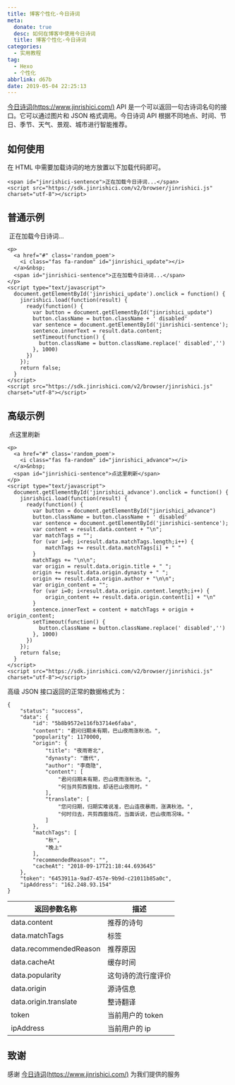 ```yaml
---
title: 博客个性化-今日诗词
meta:
  donate: true
  desc: 如何在博客中使用今日诗词
  title: 博客个性化-今日诗词
categories:
  - 实用教程
tag:
  - Hexo
  - 个性化
abbrlink: d67b
date: 2019-05-04 22:25:13
---
```


[今日诗词(https://www.jinrishici.com/)](https://www.jinrishici.com/) API 是一个可以返回一句古诗词名句的接口。它可以通过图片和 JSON 格式调用。今日诗词 API 根据不同地点、时间、节日、季节、天气、景观、城市进行智能推荐。

<!-- more -->

## 如何使用

在 HTML 中需要加载诗词的地方放置以下加载代码即可。

```
<span id="jinrishici-sentence">正在加载今日诗词...</span>
<script src="https://sdk.jinrishici.com/v2/browser/jinrishici.js" charset="utf-8"></script>
```

## 普通示例

<p><a href="#" class='random_poem'><i class="fas fa-random" id="jinrishici_update"></i></a>&nbsp;<span id="jinrishici-sentence">正在加载今日诗词...</span></p>
<script type="text/javascript">
  document.getElementById('jinrishici_update').onclick = function() {
    jinrishici.load(function(result) {
      ready(function() {
        var button = document.getElementById("jinrishici_update")
        button.className = button.className + ' disabled'
        var sentence = document.getElementById('jinrishici-sentence');
        sentence.innerText = result.data.content;
        setTimeout(function() {
          button.className = button.className.replace(' disabled','')
        }, 1000)
      })
    });
    return false;
  }
</script>
<script src="https://sdk.jinrishici.com/v2/browser/jinrishici.js" charset="utf-8"></script>

```
<p>
  <a href="#" class='random_poem'>
    <i class="fas fa-random" id="jinrishici_update"></i>
  </a>&nbsp;
  <span id="jinrishici-sentence">正在加载今日诗词...</span>
</p>
<script type="text/javascript">
  document.getElementById('jinrishici_update').onclick = function() {
    jinrishici.load(function(result) {
      ready(function() {
        var button = document.getElementById("jinrishici_update")
        button.className = button.className + ' disabled'
        var sentence = document.getElementById('jinrishici-sentence');
        sentence.innerText = result.data.content;
        setTimeout(function() {
          button.className = button.className.replace(' disabled','')
        }, 1000)
      })
    });
    return false;
  }
</script>
<script src="https://sdk.jinrishici.com/v2/browser/jinrishici.js" charset="utf-8"></script>
```

## 高级示例

<p><a href="#" class='random_poem'><i class="fas fa-random" id="jinrishici_advance"></i></a>&nbsp;<span id="jinrishici-sentence-advance">点这里刷新</span></p>
<script type="text/javascript">
  document.getElementById('jinrishici_advance').onclick = function() {
    jinrishici.load(function(result) {
      ready(function() {
        var button = document.getElementById("jinrishici_advance")
        button.className = button.className + ' disabled'
        var sentence = document.getElementById('jinrishici-sentence-advance');
        var content = result.data.content + "\n";
        var matchTags = "";
        for (var i=0; i<result.data.matchTags.length;i++) {
            matchTags += result.data.matchTags[i] + " "
        }
        matchTags += "\n\n";
        var origin = result.data.origin.title + " " + result.data.origin.dynasty + " " + result.data.origin.author + "\n\n";
        var origin_content = "";
        for (var i=0; i<result.data.origin.content.length;i++) {
            origin_content += result.data.origin.content[i] + "\n"
        }
        sentence.innerText = content + matchTags + origin + origin_content;
        setTimeout(function() {
          button.className = button.className.replace(' disabled','')
        }, 1000)
      })
    });
    return false;
  }
</script>

```
<p>
  <a href="#" class='random_poem'>
    <i class="fas fa-random" id="jinrishici_advance"></i>
  </a>&nbsp;
  <span id="jinrishici-sentence">点这里刷新</span>
</p>
<script type="text/javascript">
  document.getElementById('jinrishici_advance').onclick = function() {
    jinrishici.load(function(result) {
      ready(function() {
        var button = document.getElementById("jinrishici_advance")
        button.className = button.className + ' disabled'
        var sentence = document.getElementById('jinrishici-sentence');
        var content = result.data.content + "\n";
        var matchTags = "";
        for (var i=0; i<result.data.matchTags.length;i++) {
            matchTags += result.data.matchTags[i] + " "
        }
        matchTags += "\n\n";
        var origin = result.data.origin.title + " ";
        origin += result.data.origin.dynasty + " ";
        origin += result.data.origin.author + "\n\n";
        var origin_content = "";
        for (var i=0; i<result.data.origin.content.length;i++) {
            origin_content += result.data.origin.content[i] + "\n"
        }
        sentence.innerText = content + matchTags + origin + origin_content;
        setTimeout(function() {
          button.className = button.className.replace(' disabled','')
        }, 1000)
      })
    });
    return false;
  }
</script>
<script src="https://sdk.jinrishici.com/v2/browser/jinrishici.js" charset="utf-8"></script>
```

高级 JSON 接口返回的正常的数据格式为：

```
{
    "status": "success",
    "data": {
        "id": "5b8b9572e116fb3714e6faba",
        "content": "君问归期未有期，巴山夜雨涨秋池。",
        "popularity": 1170000,
        "origin": {
            "title": "夜雨寄北",
            "dynasty": "唐代",
            "author": "李商隐",
            "content": [
                "君问归期未有期，巴山夜雨涨秋池。",
                "何当共剪西窗烛，却话巴山夜雨时。"
            ],
            "translate": [
                "您问归期，归期实难说准，巴山连夜暴雨，涨满秋池。",
                "何时归去，共剪西窗烛花，当面诉说，巴山夜雨况味。"
            ]
        },
        "matchTags": [
            "秋",
            "晚上"
        ],
        "recommendedReason": "",
        "cacheAt": "2018-09-17T21:18:44.693645"
    },
    "token": "6453911a-9ad7-457e-9b9d-c21011b85a0c",
    "ipAddress": "162.248.93.154"
}
```

| 返回参数名称             | 描述            |
| ---------------------- | --------------- |
| data.content           | 推荐的诗句       |
| data.matchTags         | 标签            |
| data.recommendedReason | 推荐原因         |
| data.cacheAt           | 缓存时间         |
| data.popularity        | 这句诗的流行度评价|
| data.origin            | 源诗信息         |
| data.origin.translate  | 整诗翻译         |
| token                  | 当前用户的 token |
| ipAddress              | 当前用户的 ip    |

## 致谢
感谢 [今日诗词(https://www.jinrishici.com/)](https://www.jinrishici.com/) 为我们提供的服务